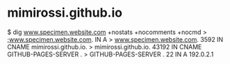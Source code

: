 # mimirossi.github.io
$ dig www.specimen.website.com +nostats +nocomments +nocmd
    > ;www.specimen.website.com.                    IN      A
    > www.specimen.website.com.             3592    IN      CNAME   mimirossi.github.io.
    > mimirossi.github.io.      43192   IN      CNAME   GITHUB-PAGES-SERVER .
    > GITHUB-PAGES-SERVER .         22      IN      A       192.0.2.1
